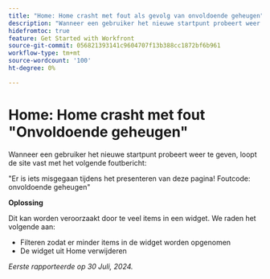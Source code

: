 ```yaml
---
title: "Home: Home crasht met fout als gevolg van onvoldoende geheugen"
description: "Wanneer een gebruiker het nieuwe startpunt probeert weer te geven, loopt de site vast met een foutbericht. Er is een oplossing beschikbaar."
hidefromtoc: true
feature: Get Started with Workfront
source-git-commit: 056821393141c9604707f13b388cc1872bf6b961
workflow-type: tm+mt
source-wordcount: '100'
ht-degree: 0%

---
```



# Home: Home crasht met fout &quot;Onvoldoende geheugen&quot;

Wanneer een gebruiker het nieuwe startpunt probeert weer te geven, loopt de site vast met het volgende foutbericht:

&quot;Er is iets misgegaan tijdens het presenteren van deze pagina! Foutcode: onvoldoende geheugen&quot;

**Oplossing**

Dit kan worden veroorzaakt door te veel items in een widget. We raden het volgende aan:

* Filteren zodat er minder items in de widget worden opgenomen
* De widget uit Home verwijderen

_Eerste rapporteerde op 30 Juli, 2024._
